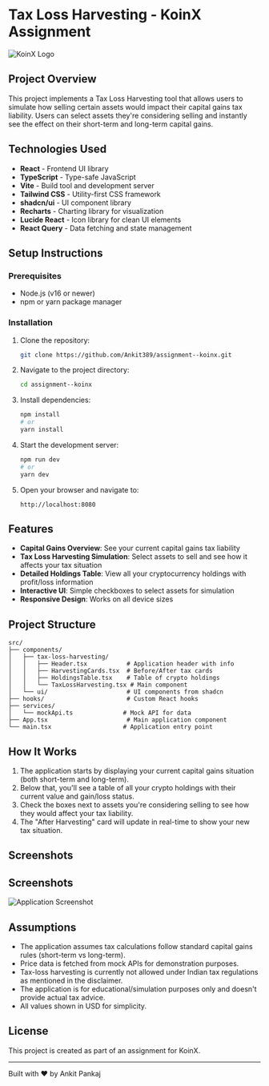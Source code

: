 
# Tax Loss Harvesting - KoinX Assignment

![KoinX Logo](/lovable-uploads/07b9b99a-8cf0-4ed5-a6ce-441d1cbcef49.png)

## Project Overview

This project implements a Tax Loss Harvesting tool that allows users to simulate how selling certain assets would impact their capital gains tax liability. Users can select assets they're considering selling and instantly see the effect on their short-term and long-term capital gains.

## Technologies Used

- **React** - Frontend UI library
- **TypeScript** - Type-safe JavaScript
- **Vite** - Build tool and development server
- **Tailwind CSS** - Utility-first CSS framework
- **shadcn/ui** - UI component library
- **Recharts** - Charting library for visualization
- **Lucide React** - Icon library for clean UI elements
- **React Query** - Data fetching and state management

## Setup Instructions

### Prerequisites
- Node.js (v16 or newer)
- npm or yarn package manager

### Installation

1. Clone the repository:
   ```sh
   git clone https://github.com/Ankit389/assignment--koinx.git
   ```

2. Navigate to the project directory:
   ```sh
   cd assignment--koinx
   ```

3. Install dependencies:
   ```sh
   npm install
   # or
   yarn install
   ```

4. Start the development server:
   ```sh
   npm run dev
   # or
   yarn dev
   ```

5. Open your browser and navigate to:
   ```
   http://localhost:8080
   ```

## Features

- **Capital Gains Overview**: See your current capital gains tax liability
- **Tax Loss Harvesting Simulation**: Select assets to sell and see how it affects your tax situation
- **Detailed Holdings Table**: View all your cryptocurrency holdings with profit/loss information
- **Interactive UI**: Simple checkboxes to select assets for simulation
- **Responsive Design**: Works on all device sizes

## Project Structure

```
src/
├── components/
│   ├── tax-loss-harvesting/
│   │   ├── Header.tsx           # Application header with info
│   │   ├── HarvestingCards.tsx  # Before/After tax cards
│   │   ├── HoldingsTable.tsx    # Table of crypto holdings
│   │   └── TaxLossHarvesting.tsx # Main component
│   └── ui/                      # UI components from shadcn
├── hooks/                       # Custom React hooks
├── services/
│   └── mockApi.ts              # Mock API for data
├── App.tsx                      # Main application component
└── main.tsx                    # Application entry point
```

## How It Works

1. The application starts by displaying your current capital gains situation (both short-term and long-term).
2. Below that, you'll see a table of all your crypto holdings with their current value and gain/loss status.
3. Check the boxes next to assets you're considering selling to see how they would affect your tax liability.
4. The "After Harvesting" card will update in real-time to show your new tax situation.

## Screenshots
## Screenshots

![Application Screenshot](/images/harvesting-screenshot.jpg)


## Assumptions

- The application assumes tax calculations follow standard capital gains rules (short-term vs long-term).
- Price data is fetched from mock APIs for demonstration purposes.
- Tax-loss harvesting is currently not allowed under Indian tax regulations as mentioned in the disclaimer.
- The application is for educational/simulation purposes only and doesn't provide actual tax advice.
- All values shown in USD for simplicity.

## License

This project is created as part of an assignment for KoinX.

---

Built with ❤️ by Ankit Pankaj
